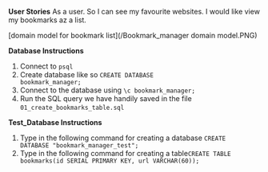 **User Stories**
As a user.
So I can see my favourite websites.
I would like view my bookmarks az a list.

[domain model for bookmark list](/Bookmark_manager domain model.PNG)

**Database Instructions**

1. Connect to <code>psql</code>
2. Create database like so <code>CREATE DATABASE bookmark_manager;</code>
3. Connect to the database using <code>\c bookmark_manager;</code>
4. Run the SQL query we have handily saved in the file <code>01_create_bookmarks_table.sql</code>

**Test_Database Instructions**

1. Type in the following command for creating a database <code>CREATE DATABASE "bookmark_manager_test";</code>
2. Type in the following command for creating a table<code>CREATE TABLE bookmarks(id SERIAL PRIMARY KEY, url VARCHAR(60));</code>
